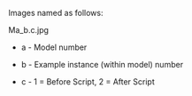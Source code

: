 Images named as follows:

Ma_b.c.jpg

- a - Model number

- b - Example instance (within model) number

- c - 1 = Before Script, 2 = After Script
